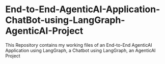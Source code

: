 # End-to-End-AgenticAI-Application-ChatBot-using-LangGraph-AgenticAI-Project
This Repository contains my working files of an End-to-End AgenticAI Application using LangGraph, a Chatbot using LangGraph, an AgenticAI Project
